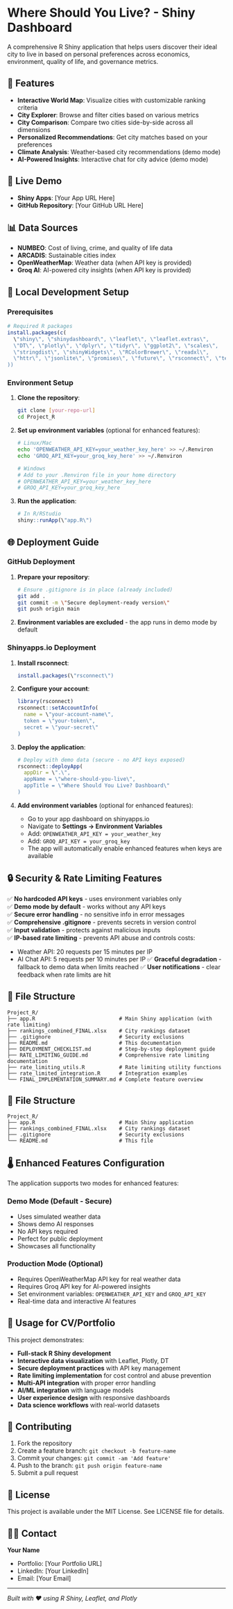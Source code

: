 # Where Should You Live? - Shiny Dashboard

A comprehensive R Shiny application that helps users discover their ideal city to live in based on personal preferences across economics, environment, quality of life, and governance metrics.

## 🌟 Features

- **Interactive World Map**: Visualize cities with customizable ranking criteria
- **City Explorer**: Browse and filter cities based on various metrics  
- **City Comparison**: Compare two cities side-by-side across all dimensions
- **Personalized Recommendations**: Get city matches based on your preferences
- **Climate Analysis**: Weather-based city recommendations (demo mode)
- **AI-Powered Insights**: Interactive chat for city advice (demo mode)

## 🚀 Live Demo

- **Shiny Apps**: [Your App URL Here]
- **GitHub Repository**: [Your GitHub URL Here]

## 📊 Data Sources

- **NUMBEO**: Cost of living, crime, and quality of life data
- **ARCADIS**: Sustainable cities index
- **OpenWeatherMap**: Weather data (when API key is provided)
- **Groq AI**: AI-powered city insights (when API key is provided)

## 🔧 Local Development Setup

### Prerequisites

```r
# Required R packages
install.packages(c(
  \"shiny\", \"shinydashboard\", \"leaflet\", \"leaflet.extras\",
  \"DT\", \"plotly\", \"dplyr\", \"tidyr\", \"ggplot2\", \"scales\",
  \"stringdist\", \"shinyWidgets\", \"RColorBrewer\", \"readxl\",
  \"httr\", \"jsonlite\", \"promises\", \"future\", \"rsconnect\", \"terra\"
))
```

### Environment Setup

1. **Clone the repository**:
   ```bash
   git clone [your-repo-url]
   cd Project_R
   ```

2. **Set up environment variables** (optional for enhanced features):
   ```bash
   # Linux/Mac
   echo 'OPENWEATHER_API_KEY=your_weather_key_here' >> ~/.Renviron
   echo 'GROQ_API_KEY=your_groq_key_here' >> ~/.Renviron
   
   # Windows
   # Add to your .Renviron file in your home directory
   # OPENWEATHER_API_KEY=your_weather_key_here
   # GROQ_API_KEY=your_groq_key_here
   ```

3. **Run the application**:
   ```r
   # In R/RStudio
   shiny::runApp(\"app.R\")
   ```

## 🌐 Deployment Guide

### GitHub Deployment

1. **Prepare your repository**:
   ```bash
   # Ensure .gitignore is in place (already included)
   git add .
   git commit -m \"Secure deployment-ready version\"
   git push origin main
   ```

2. **Environment variables are excluded** - the app runs in demo mode by default

### Shinyapps.io Deployment

1. **Install rsconnect**:
   ```r
   install.packages(\"rsconnect\")
   ```

2. **Configure your account**:
   ```r
   library(rsconnect)
   rsconnect::setAccountInfo(
     name = \"your-account-name\",
     token = \"your-token\",
     secret = \"your-secret\"
   )
   ```

3. **Deploy the application**:
   ```r
   # Deploy with demo data (secure - no API keys exposed)
   rsconnect::deployApp(
     appDir = \".\",
     appName = \"where-should-you-live\",
     appTitle = \"Where Should You Live? Dashboard\"
   )
   ```

4. **Add environment variables** (optional for enhanced features):
   - Go to your app dashboard on shinyapps.io
   - Navigate to **Settings → Environment Variables**
   - Add: `OPENWEATHER_API_KEY = your_weather_key`
   - Add: `GROQ_API_KEY = your_groq_key`
   - The app will automatically enable enhanced features when keys are available

## 🔒 Security & Rate Limiting Features

✅ **No hardcoded API keys** - uses environment variables only  
✅ **Demo mode by default** - works without any API keys  
✅ **Secure error handling** - no sensitive info in error messages  
✅ **Comprehensive .gitignore** - prevents secrets in version control  
✅ **Input validation** - protects against malicious inputs  
✅ **IP-based rate limiting** - prevents API abuse and controls costs:
   - Weather API: 20 requests per 15 minutes per IP
   - AI Chat API: 5 requests per 10 minutes per IP
✅ **Graceful degradation** - fallback to demo data when limits reached
✅ **User notifications** - clear feedback when rate limits are hit  

## 💺 File Structure

```
Project_R/
├── app.R                           # Main Shiny application (with rate limiting)
├── rankings_combined_FINAL.xlsx    # City rankings dataset
├── .gitignore                      # Security exclusions
├── README.md                       # This documentation
├── DEPLOYMENT_CHECKLIST.md         # Step-by-step deployment guide
├── RATE_LIMITING_GUIDE.md          # Comprehensive rate limiting documentation
├── rate_limiting_utils.R           # Rate limiting utility functions
├── rate_limited_integration.R      # Integration examples
└── FINAL_IMPLEMENTATION_SUMMARY.md # Complete feature overview
```  

## 📁 File Structure

```
Project_R/
├── app.R                           # Main Shiny application
├── rankings_combined_FINAL.xlsx    # City rankings dataset
├── .gitignore                      # Security exclusions
└── README.md                       # This file
```

## 🌡️ Enhanced Features Configuration

The application supports two modes for enhanced features:

### Demo Mode (Default - Secure)
- Uses simulated weather data
- Shows demo AI responses
- No API keys required
- Perfect for public deployment
- Showcases all functionality

### Production Mode (Optional)
- Requires OpenWeatherMap API key for real weather data
- Requires Groq API key for AI-powered insights
- Set environment variables: `OPENWEATHER_API_KEY` and `GROQ_API_KEY`
- Real-time data and interactive AI features

## 📝 Usage for CV/Portfolio

This project demonstrates:

- **Full-stack R Shiny development**
- **Interactive data visualization** with Leaflet, Plotly, DT
- **Secure deployment practices** with API key management
- **Rate limiting implementation** for cost control and abuse prevention
- **Multi-API integration** with proper error handling
- **AI/ML integration** with language models
- **User experience design** with responsive dashboards
- **Data science workflows** with real-world datasets

## 🤝 Contributing

1. Fork the repository
2. Create a feature branch: `git checkout -b feature-name`
3. Commit your changes: `git commit -am 'Add feature'`
4. Push to the branch: `git push origin feature-name`
5. Submit a pull request

## 📜 License

This project is available under the MIT License. See LICENSE file for details.

## 🙋‍♂️ Contact

**Your Name**  
- Portfolio: [Your Portfolio URL]
- LinkedIn: [Your LinkedIn]
- Email: [Your Email]

---

*Built with ❤️ using R Shiny, Leaflet, and Plotly*
